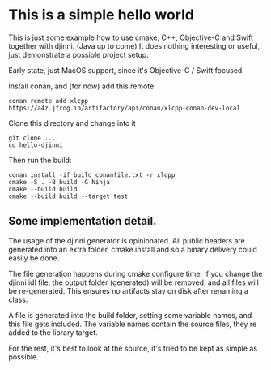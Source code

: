 # This is a simple hello world

This is just some example how to use cmake, C++, Objective-C and Swift together with djinni. (Java up to come)
It does nothing interesting or useful, just demonstrate a possible project setup.

Early state, just MacOS support, since it's Objective-C / Swift focused.

Install conan, and (for now) add this remote:

    conan remote add xlcpp https://a4z.jfrog.io/artifactory/api/conan/xlcpp-conan-dev-local


Clone this directory and change into it

    git clone ...
    cd hello-djinni

Then run the build:

    conan install -if build conanfile.txt -r xlcpp
    cmake -S . -B build -G Ninja
    cmake --build build
    cmake --build build --target test


## Some implementation detail.

The usage of the djinni generator is opinionated.
All public headers are generated into an extra folder, cmake install and so a binary delivery could easily be done.

The file generation happens during cmake configure time. If you change the djinni idl file, the output folder (generated) will be removed, and all files will be re-generated. This ensures no artifacts stay on disk after renaming a class.

A file is generated into the build folder, setting some variable names, and this file gets included.
The variable names contain the source files, they re added to the library target.

For the rest, it's best to look at the source, it's tried to be kept as simple as possible.

